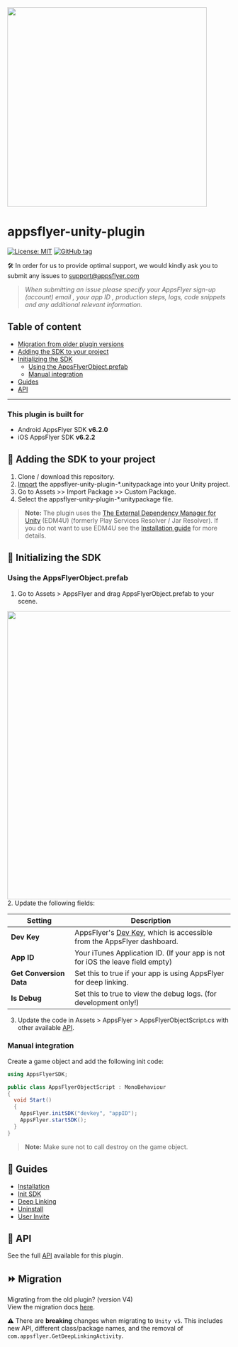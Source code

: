 <img src="https://www.appsflyer.com/wp-content/uploads/2016/11/logo-1.svg"  width="450">

# appsflyer-unity-plugin

[![License: MIT](https://img.shields.io/badge/License-MIT-blue.svg)](https://opensource.org/licenses/MIT)
[![GitHub tag](https://img.shields.io/github/v/release/AppsFlyerSDK/appsflyer-unity-plugin)](https://img.shields.io/github/v/release/AppsFlyerSDK/appsflyer-unity-plugin)


🛠 In order for us to provide optimal support, we would kindly ask you to submit any issues to support@appsflyer.com

> *When submitting an issue please specify your AppsFlyer sign-up (account) email , your app ID , production steps, logs, code snippets and any additional relevant information.*

## Table of content
- [Migration from older plugin versions](#migration) 
- [Adding the SDK to your project](#add-sdk-to-project)
- [Initializing the SDK](#init-sdk)
    - [Using the AppsFlyerObject.prefab](#using-prefab)
    - [Manual integration](#manual-integration)
- [Guides](#guides)
- [API](#api) 

<hr/>


### <a id="plugin-build-for"> This plugin is built for

- Android AppsFlyer SDK **v6.2.0** 
- iOS AppsFlyer SDK **v6.2.2**



## <a id="add-sdk-to-project"> 📲 Adding the SDK to your project

1. Clone / download this repository.
2. [Import](https://docs.unity3d.com/Manual/AssetPackages.html) the appsflyer-unity-plugin-*.unitypackage into your Unity project.
3. Go to Assets >> Import Package >> Custom Package.
4. Select the appsflyer-unity-plugin-*.unitypackage file.

> **Note:** The plugin uses the [The External Dependency Manager for Unity](https://github.com/googlesamples/unity-jar-resolver) (EDM4U) (formerly Play Services Resolver / Jar Resolver). If you do not want to use EDM4U see the [Installation guide](/docs/Installation.md) for more details.


## <a id="init-sdk"> 🚀 Initializing the SDK

### <a id="using-prefab"> Using the AppsFlyerObject.prefab

1. Go to Assets > AppsFlyer and drag AppsFlyerObject.prefab to your scene.
<img src="https://firebasestorage.googleapis.com/v0/b/firstintegrationapp.appspot.com/o/Unity2_add_object.png?alt=media&token=526b87f4-d5aa-400b-805d-5efe3f38ac87" width="650">
<br/>
2. Update the following fields:

| Setting  | Description   |
| -------- | ------------- |
| **Dev Key**   |  AppsFlyer's [Dev Key](https://support.appsflyer.com/hc/en-us/articles/207032126-Android-SDK-integration-for-developers#integration-31-retrieving-your-dev-key), which is accessible from the AppsFlyer dashboard. |
| **App ID**      | Your iTunes Application ID. (If your app is not for iOS the leave field empty)  |
| **Get Conversion Data**    | Set this to true if your app is using AppsFlyer for deep linking.  |
| **Is Debug**    | Set this to true to view the debug logs. (for development only!)  |

3. Update the code in Assets > AppsFlyer > AppsFlyerObjectScript.cs with other available [API](/docs/API.md).

### <a id="manual-integration"> Manual integration

Create a game object and add the following init code:

```c#
using AppsFlyerSDK;

public class AppsFlyerObjectScript : MonoBehaviour
{
  void Start()
  {
    AppsFlyer.initSDK("devkey", "appID");
    AppsFlyer.startSDK();
  }
}
```

> **Note:** Make sure not to call destroy on the game object. 


 ## <a id="guides"> 📖 Guides


- [Installation](/docs/Installation.md)
- [Init SDK](/docs/Guides.md#init-sdk)
- [Deep Linking](/docs/Guides.md#deeplinking)
- [Uninstall](/docs/Guides.md#track-app-uninstalls)
- [User Invite](/docs/Guides.md#-user-invite-attribution)


## <a id="api"> 📑 API
  
See the full [API](/docs/API.md) available for this plugin.

## <a id="migration"> ⏩ Migration 
  
Migrating from the old plugin? (version V4) <br/>
View the migration docs [here](/docs/MigrationGuide.md).

⚠️ There are **breaking** changes when migrating to `Unity v5`. This includes new API, different class/package names, and the removal of `com.appsflyer.GetDeepLinkingActivity`.




